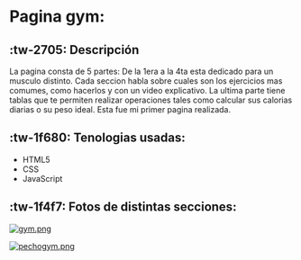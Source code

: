 # Pagina gym: 

## :tw-2705: Descripción
La pagina consta de 5 partes:
De la 1era a la 4ta esta dedicado para un musculo distinto. Cada seccion habla sobre cuales son los ejercicios mas comumes, como hacerlos y con un video explicativo. La ultima parte tiene tablas que te permiten realizar operaciones tales como calcular sus calorias diarias o su peso ideal. Esta fue mi primer pagina realizada.

## :tw-1f680: Tenologias usadas:
- HTML5
- CSS
- JavaScript

## :tw-1f4f7: Fotos de distintas secciones:
[![gym.png](https://i.postimg.cc/2yZfrPsy/gym.png)](https://postimg.cc/H8dNtPs1)

[![pechogym.png](https://i.postimg.cc/wv3VrNPc/pechogym.png)](https://postimg.cc/xJDMJX9c)


